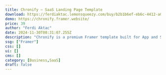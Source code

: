 ```yaml
---
title: Chronify — SaaS Landing Page Template
download: https://ferdiaktac.lemonsqueezy.com/buy/b2b1b6ef-eb6c-4412-a077-29f3ea4137fa
demo: https://chronify.framer.website/
price: 39
author: "Ferdi Aktac"
date: 2024-11-30T08:31:07.255Z
description: "Chronify is a premium Framer template built for App and SaaS companies, startups, and businesses, offering key features for lead generation and product showcasing, plus reliable support from the creator."
ssg: ["Framer"]
css: []
ui: []
cms: []
category: [Business,SaaS]
draft: false
---
```


